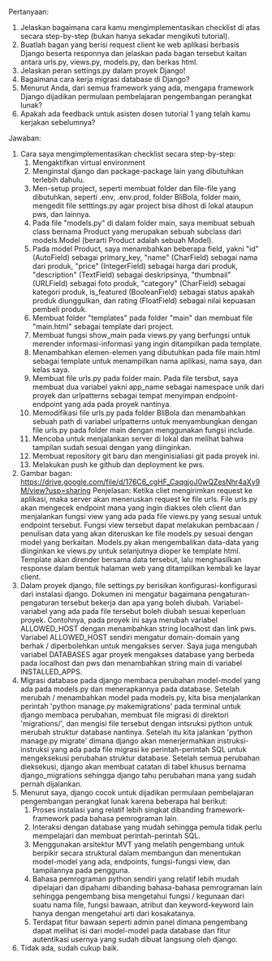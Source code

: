 Pertanyaan:
1. Jelaskan bagaimana cara kamu mengimplementasikan checklist di atas secara step-by-step (bukan hanya sekadar mengikuti tutorial).
2. Buatlah bagan yang berisi request client ke web aplikasi berbasis Django beserta responnya dan jelaskan pada bagan tersebut kaitan antara urls.py, views.py,    models.py, dan berkas html.
3. Jelaskan peran settings.py dalam proyek Django!
4. Bagaimana cara kerja migrasi database di Django?
5. Menurut Anda, dari semua framework yang ada, mengapa framework Django dijadikan permulaan pembelajaran pengembangan perangkat lunak?
6. Apakah ada feedback untuk asisten dosen tutorial 1 yang telah kamu kerjakan sebelumnya?

Jawaban:
1. Cara saya mengimplementasikan checklist secara step-by-step:
    1) Mengaktifkan virtual environment
    2) Menginstal django dan package-package lain yang dibutuhkan terlebih dahulu. 
    3) Men-setup project, seperti membuat folder dan file-file yang dibutuhkan, seperti .env, .env.prod, folder BliBola, folder main, mengedit file setttings.py agar project bisa dihost di lokal ataupun pws, dan lainnya.
    4) Pada file "models.py" di dalam folder main, saya membuat sebuah class bernama Product yang merupakan sebuah subclass dari models.Model (berarti Product adalah sebuah Model).
    5) Pada model Product, saya menambahkan beberapa field, yakni "id" (AutoField) sebagai primary_key, "name" (CharField) sebagai nama dari produk, "price" (IntegerField) sebagai harga dari produk, "description" (TextField) sebagai deskripsinya, "thumbnail" (URLField) sebagai foto produk, "category" (CharField) sebagai kategori produk, is_featured (BooleanField) sebagai status apakah produk diunggulkan, dan rating (FloatField) sebagai nilai kepuasan pembeli produk.
    6) Membuat folder "templates" pada folder "main" dan membuat file "main.html" sebagai template dari project.
    7) Membuat fungsi show_main pada views.py yang berfungsi untuk merender informasi-informasi yang ingin ditampilkan pada template.
    7) Menambahkan elemen-elemen yang dibutuhkan pada file main.html sebagai template untuk menampilkan nama aplikasi, nama saya, dan kelas saya.
    8) Membuat file urls.py pada folder main. Pada file tersbut, saya membuat dua variabel yakni app_name sebagai namespace unik dari proyek dan urlpatterns sebagai tempat menyimpan endpoint-endpoint yang ada pada proyek nantinya.
    9) Memodifikasi file urls.py pada folder BliBola dan menambahkan sebuah path di variabel urlpatterns untuk menyambungkan dengan file urls.py pada folder main dengan menggunakan fungsi include.
    10) Mencoba untuk menjalankan server di lokal dan melihat bahwa tampilan sudah sesuai dengan yang diinginkan.
    11) Membuat repository git baru dan menginisialiasi git pada proyek ini.
    12) Melakukan push ke github dan deployment ke pws.
2. Gambar bagan: https://drive.google.com/file/d/176C6_cgHF_CaqgjoJ0wQZesNhr4aXy9M/view?usp=sharing
   Penjelasan:
   Ketika cliet mengirimkan request ke aplikasi, maka server akan meneruskan request ke file urls. File urls.py akan mengecek endpoint mana yang ingin diakses oleh client dan menjalankan fungsi view yang ada pada file views.py yang sesuai untuk endpoint tersebut. Fungsi view tersebut dapat melakukan pembacaan / penulisan data yang akan diteruskan ke file models.py sesuai dengan model yang berkaitan. Models.py akan mengembalikan data-data yang diinginkan ke views.py untuk selanjutnya dioper ke template html. Template akan dirender bersama data tersebut, lalu menghasilkan response dalam bentuk halaman web yang ditampilkan kembali ke layar client.
3. Dalam proyek django, file settings.py berisikan konfigurasi-konfigurasi dari instalasi django. Dokumen ini mengatur bagaimana pengaturan-pengaturan
   tersebut bekerja dan apa yang boleh diubah. Variabel-variabel yang ada pada file tersebut boleh diubah sesuai keperluan proyek. Contohnya, pada proyek ini saya merubah variabel ALLOWED_HOST dengan menambahkan string localhost dan link pws. Variabel ALLOWED_HOST sendiri mengatur domain-domain yang berhak / diperbolehkan untuk mengakses server. Saya juga mengubah variabel DATABASES agar proyek mengakses database yang berbeda pada localhost dan pws dan menambahkan string main di variabel INSTALLED_APPS.
4. Migrasi database pada django membaca perubahan model-model yang ada pada models.py dan menerapkannya pada database. Setelah merubah / menambahkan model 
   pada models.py, kita bisa menjalankan perintah 'python manage.py makemigrations' pada terminal untuk django membaca perubahan, membuat file migrasi di direktori 'migrations/', dan mengisi file tersebut dengan intsruksi python untuk merubah struktur database nantinya. Setelah itu kita jalankan 'python manage.py migrate' dimana django akan menerjermahkan instruksi-instruksi yang ada pada file migrasi ke perintah-perintah SQL untuk mengeksekusi perubahan struktur database. Setelah semua perubahan dieksekusi, django akan membuat catatan di tabel khusus bernama django_migrations sehingga django tahu perubahan mana yang sudah pernah dijalankan.
5. Menurut saya, django cocok untuk dijadikan permulaan pembelajaran pengembangan perangkat lunak karena beberapa hal berikut:
   1) Proses instalasi yang relatif lebih singkat dibanding framework-framework pada bahasa pemrograman lain.
   2) Interaksi dengan database yang mudah sehingga pemula tidak perlu mempelajari dan membuat perintah-perintah SQL.
   3) Menggunakan arsitektur MVT yang melatih pengembang untuk berpikir secara struktural dalam membangun dan menentukan model-model yang ada, 
      endpoints, fungsi-fungsi view, dan tampilannya pada pengguna.
   4) Bahasa pemrograman python sendiri yang relatif lebih mudah dipelajari dan dipahami dibanding bahasa-bahasa pemrograman lain sehingga pengembang 
      bisa mengetahui fungsi / kegunaan dari suatu nama file, fungsi bawaan, atribut dan keyword-keyword lain hanya dengan mengetahui arti dari kosakatanya.
   5) Terdapat fitur bawaan seperti admin panel dimana pengembang dapat melihat isi dari model-model pada database dan fitur autentikasi usernya yang sudah
      dibuat langsung oleh django.
6. Tidak ada, sudah cukup baik.